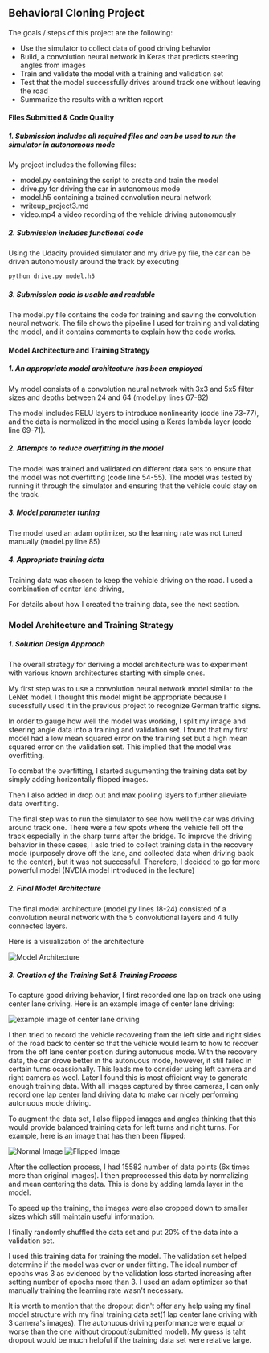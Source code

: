 
## **Behavioral Cloning Project**

The goals / steps of this project are the following:
* Use the simulator to collect data of good driving behavior
* Build, a convolution neural network in Keras that predicts steering angles from images
* Train and validate the model with a training and validation set
* Test that the model successfully drives around track one without leaving the road
* Summarize the results with a written report


[//]: # (Image References)

[image1]: ./writeup_images/model.png "Model Visualization"
[image2]: ./writeup_images/center_lane_driving.jpg "Center lane driving"
[image3]: ./writeup_images/normal_image.jpg "Normal Image"
[image4]: ./writeup_images/flipped_image.jpg "Flipped Image"

#### Files Submitted & Code Quality

##### 1. Submission includes all required files and can be used to run the simulator in autonomous mode

My project includes the following files:
* model.py containing the script to create and train the model
* drive.py for driving the car in autonomous mode
* model.h5 containing a trained convolution neural network 
* writeup_project3.md
* video.mp4 a video recording of the vehicle driving autonomously

##### 2. Submission includes functional code
Using the Udacity provided simulator and my drive.py file, the car can be driven autonomously around the track by executing 
```sh
python drive.py model.h5
```

##### 3. Submission code is usable and readable

The model.py file contains the code for training and saving the convolution neural network. The file shows the pipeline I used for training and validating the model, and it contains comments to explain how the code works.

#### Model Architecture and Training Strategy

##### 1. An appropriate model architecture has been employed

My model consists of a convolution neural network with 3x3 and 5x5 filter sizes and depths between 24 and 64 (model.py lines 67-82) 

The model includes RELU layers to introduce nonlinearity (code line 73-77), and the data is normalized in the model using a Keras lambda layer (code line 69-71). 

##### 2. Attempts to reduce overfitting in the model

The model was trained and validated on different data sets to ensure that the model was not overfitting (code line 54-55). The model was tested by running it through the simulator and ensuring that the vehicle could stay on the track.

##### 3. Model parameter tuning

The model used an adam optimizer, so the learning rate was not tuned manually (model.py line 85)

##### 4. Appropriate training data

Training data was chosen to keep the vehicle driving on the road. I used a combination of center lane driving,

For details about how I created the training data, see the next section. 

### Model Architecture and Training Strategy

##### 1. Solution Design Approach

The overall strategy for deriving a model architecture was to experiment with various known architectures starting with simple ones.

My first step was to use a convolution neural network model similar to the LeNet model. I thought this model might be appropriate because I sucessfully used it in the previous project to recognize German traffic signs.

In order to gauge how well the model was working, I split my image and steering angle data into a training and validation set. I found that my first model had a low mean squared error on the training set but a high mean squared error on the validation set. This implied that the model was overfitting. 

To combat the overfitting, I started augumenting the training data set by simply adding horizontally flipped images.

Then I also added in drop out and max pooling layers to further alleviate data overfiting.

The final step was to run the simulator to see how well the car was driving around track one. There were a few spots where the vehicle fell off the track especially in the sharp turns after the bridge. To improve the driving behavior in these cases, I aslo tried to collect training data in the recovery mode (purposely drove off the lane, and collected data when driving back to the center), but it was not successful. Therefore, I decided to go for more powerful model (NVDIA model introduced in the lecture) 

##### 2. Final Model Architecture

The final model architecture (model.py lines 18-24) consisted of a convolution neural network with the 5 convolutional layers and 4 fully connected layers.

Here is a visualization of the architecture 

![Model Architecture][image1]

##### 3. Creation of the Training Set & Training Process

To capture good driving behavior, I first recorded one lap on track one using center lane driving. Here is an example image of center lane driving:

![example image of center lane driving][image2]

I then tried to record the vehicle recovering from the left side and right sides of the road back to center so that the vehicle would learn to how to recover from the off lane center postion during autonuous mode. With the recovery data, the car drove better in the autonuous mode, however, it still failed in certain turns ocassionally. This leads me to consider using left camera and right camera as weel. Later I found this is most efficient way to generate enough training data. With all images captured by three cameras, I can only record one lap center land driving data to make car nicely performing autonuous mode driving.

To augment the data set, I also flipped images and angles thinking that this would provide balanced training data for left turns and right turns. For example, here is an image that has then been flipped:

![Normal Image][image3]
![Flipped Image][image4]

After the collection process, I had 15582 number of data points (6x times more than original images). I then preprocessed this data by normalizing and mean centering the data. This is done by adding lamda layer in the model.

To speed up the training, the images were also cropped down to smaller sizes which still maintain useful information. 

I finally randomly shuffled the data set and put 20% of the data into a validation set. 

I used this training data for training the model. The validation set helped determine if the model was over or under fitting. The ideal number of epochs was 3 as evidenced by the validation loss started increasing after setting number of epochs more than 3. I used an adam optimizer so that manually training the learning rate wasn't necessary.

It is worth to mention that the dropout didn't offer any help using my final model structure with my final training data set(1 lap center lane driving with 3 camera's images). The autonuous driving performance were equal or worse than the one without dropout(submitted model). My guess is taht dropout would be much helpful if the training data set were relative large.
